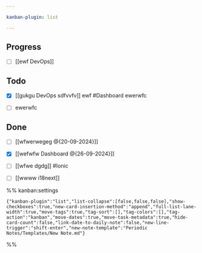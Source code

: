```yaml
---

kanban-plugin: list

---
```


## Progress

- [ ] [[ewf DevOps]]


## Todo

- [x] [[gukgu DevOps sdfvvfv]]
	  ewf
	  #Dashboard
	  ewerwfc
- [ ] ewerwfc


## Done

- [ ] [[wfwerwegeg @{20-09-2024}]]
- [x] [[wefwfw Dashboard @{26-09-2024}]]
- [ ] [[wfwe dgdg]]
	  #Ionic
- [ ] [[wwww i18next]]




%% kanban:settings
```
{"kanban-plugin":"list","list-collapse":[false,false,false],"show-checkboxes":true,"new-card-insertion-method":"append","full-list-lane-width":true,"move-tags":true,"tag-sort":[],"tag-colors":[],"tag-action":"kanban","move-dates":true,"move-task-metadata":true,"hide-card-count":false,"link-date-to-daily-note":false,"new-line-trigger":"shift-enter","new-note-template":"Periodic Notes/Templates/New Note.md"}
```
%%
